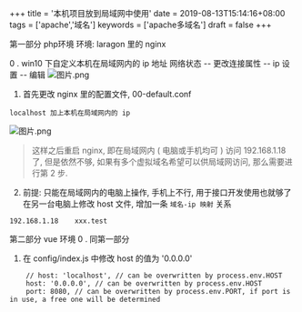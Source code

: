 +++
title = '本机项目放到局域网中使用'
date = 2019-08-13T15:14:16+08:00
tags = ['apache','域名']
keywords = ['apache多域名']
draft = false
+++

第一部分 php环境
环境: laragon 里的 nginx

0 . win10 下自定义本机在局域网内的 ip 地址
网络状态 -- 更改连接属性 -- ip 设置 -- 编辑
![图片.png](https://upload-images.jianshu.io/upload_images/4073481-684d4c8309b23c1f.png?imageMogr2/auto-orient/strip%7CimageView2/2/w/1240)


1. 首先更改 nginx 里的配置文件, 00-default.conf
```
localhost 加上本机在局域网内的 ip
```
![图片.png](https://upload-images.jianshu.io/upload_images/4073481-d127146c8812af61.png?imageMogr2/auto-orient/strip%7CimageView2/2/w/1240)

> 这样之后重启 nginx, 即在局域网内 ( 电脑或手机均可 ) 访问 192.168.1.18 了, 但是依然不够, 如果有多个虚拟域名希望可以供局域网访问, 那么需要进行第 2 步.

2. 前提: 只能在局域网内的电脑上操作, 手机上不行, 用于接口开发使用也就够了
   在另一台电脑上修改 host 文件, 增加一条 `域名-ip 映射` 关系
```
192.168.1.18    xxx.test
```

第二部分 vue 环境
0 . 同第一部分
1. 在 config/index.js 中修改 host 的值为 '0.0.0.0'
```
    // host: 'localhost', // can be overwritten by process.env.HOST
    host: '0.0.0.0', // can be overwritten by process.env.HOST
    port: 8080, // can be overwritten by process.env.PORT, if port is in use, a free one will be determined
```

